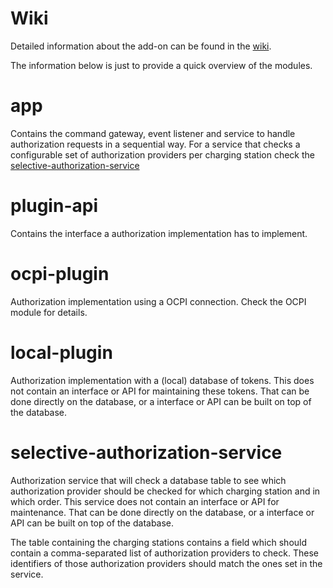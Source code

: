 # Wiki

Detailed information about the add-on can be found in the [wiki](https://github.com/motown-io/motown/wiki/Identification-Authorization-Add-on).

The information below is just to provide a quick overview of the modules.

# app

Contains the command gateway, event listener and service to handle authorization requests in a sequential way. For a service that checks a configurable set of authorization providers per charging station check the [selective-authorization-service](selective-authorization-service)

# plugin-api

Contains the interface a authorization implementation has to implement.

# ocpi-plugin

Authorization implementation using a OCPI connection. Check the OCPI module for details.

# local-plugin

Authorization implementation with a (local) database of tokens. This does not contain an interface or API for maintaining these tokens. That can be done directly on the database, or a interface or API can be built on top of the database.

# selective-authorization-service

Authorization service that will check a database table to see which authorization provider should be checked for which charging station and in which order. This service does not contain an interface or API for maintenance. That can be done directly on the database, or a interface or API can be built on top of the database.

The table containing the charging stations contains a field which should contain a comma-separated list of authorization providers to check. These identifiers of those authorization providers should match the ones set in the service.